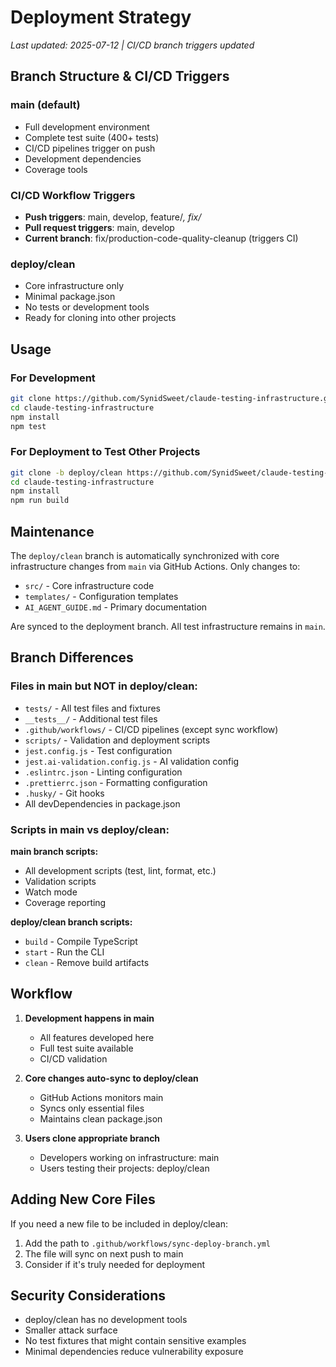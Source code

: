 # Deployment Strategy

*Last updated: 2025-07-12 | CI/CD branch triggers updated*

## Branch Structure & CI/CD Triggers

### main (default)
- Full development environment
- Complete test suite (400+ tests)
- CI/CD pipelines trigger on push
- Development dependencies
- Coverage tools

### CI/CD Workflow Triggers
- **Push triggers**: main, develop, feature/*, fix/*
- **Pull request triggers**: main, develop
- **Current branch**: fix/production-code-quality-cleanup (triggers CI)

### deploy/clean
- Core infrastructure only
- Minimal package.json
- No tests or development tools
- Ready for cloning into other projects

## Usage

### For Development
```bash
git clone https://github.com/SynidSweet/claude-testing-infrastructure.git
cd claude-testing-infrastructure
npm install
npm test
```

### For Deployment to Test Other Projects
```bash
git clone -b deploy/clean https://github.com/SynidSweet/claude-testing-infrastructure.git
cd claude-testing-infrastructure
npm install
npm run build
```

## Maintenance

The `deploy/clean` branch is automatically synchronized with core infrastructure changes from `main` via GitHub Actions. Only changes to:
- `src/` - Core infrastructure code
- `templates/` - Configuration templates
- `AI_AGENT_GUIDE.md` - Primary documentation

Are synced to the deployment branch. All test infrastructure remains in `main`.

## Branch Differences

### Files in main but NOT in deploy/clean:
- `tests/` - All test files and fixtures
- `__tests__/` - Additional test files
- `.github/workflows/` - CI/CD pipelines (except sync workflow)
- `scripts/` - Validation and deployment scripts
- `jest.config.js` - Test configuration
- `jest.ai-validation.config.js` - AI validation config
- `.eslintrc.json` - Linting configuration
- `.prettierrc.json` - Formatting configuration
- `.husky/` - Git hooks
- All devDependencies in package.json

### Scripts in main vs deploy/clean:

**main branch scripts:**
- All development scripts (test, lint, format, etc.)
- Validation scripts
- Watch mode
- Coverage reporting

**deploy/clean branch scripts:**
- `build` - Compile TypeScript
- `start` - Run the CLI
- `clean` - Remove build artifacts

## Workflow

1. **Development happens in main**
   - All features developed here
   - Full test suite available
   - CI/CD validation

2. **Core changes auto-sync to deploy/clean**
   - GitHub Actions monitors main
   - Syncs only essential files
   - Maintains clean package.json

3. **Users clone appropriate branch**
   - Developers working on infrastructure: main
   - Users testing their projects: deploy/clean

## Adding New Core Files

If you need a new file to be included in deploy/clean:

1. Add the path to `.github/workflows/sync-deploy-branch.yml`
2. The file will sync on next push to main
3. Consider if it's truly needed for deployment

## Security Considerations

- deploy/clean has no development tools
- Smaller attack surface
- No test fixtures that might contain sensitive examples
- Minimal dependencies reduce vulnerability exposure